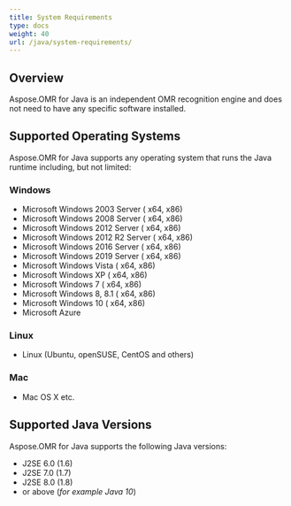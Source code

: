 ```yaml
---
title: System Requirements
type: docs
weight: 40
url: /java/system-requirements/
---
```


## **Overview**
Aspose.OMR for Java is an independent OMR recognition engine and does not need to have any specific software installed.
## **Supported Operating Systems**
Aspose.OMR for Java supports any operating system that runs the Java runtime including, but not limited:
### **Windows**
- Microsoft Windows 2003 Server ( x64, x86)
- Microsoft Windows 2008 Server ( x64, x86)
- Microsoft Windows 2012 Server ( x64, x86)
- Microsoft Windows 2012 R2 Server ( x64, x86)
- Microsoft Windows 2016 Server ( x64, x86)
- Microsoft Windows 2019 Server ( x64, x86)
- Microsoft Windows Vista ( x64, x86)
- Microsoft Windows XP ( x64, x86)
- Microsoft Windows 7 ( x64, x86)
- Microsoft Windows 8, 8.1 ( x64, x86)
- Microsoft Windows 10 ( x64, x86)
- Microsoft Azure
### **Linux**
- Linux (Ubuntu, openSUSE, CentOS and others)
### **Mac**
- Mac OS X etc.
## **Supported Java Versions**
Aspose.OMR for Java supports the following Java versions:

- J2SE 6.0 (1.6)
- J2SE 7.0 (1.7)
- J2SE 8.0 (1.8)
- or above (*for example Java 10*)
